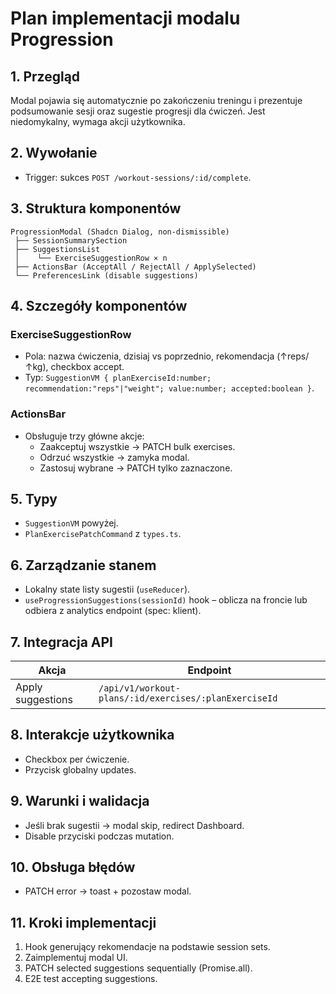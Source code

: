 # Plan implementacji modalu Progression

## 1. Przegląd
Modal pojawia się automatycznie po zakończeniu treningu i prezentuje podsumowanie sesji oraz sugestie progresji dla ćwiczeń. Jest niedomykalny, wymaga akcji użytkownika.

## 2. Wywołanie
- Trigger: sukces `POST /workout-sessions/:id/complete`.

## 3. Struktura komponentów
```
ProgressionModal (Shadcn Dialog, non-dismissible)
 ├── SessionSummarySection
 ├── SuggestionsList
 │    └── ExerciseSuggestionRow × n
 ├── ActionsBar (AcceptAll / RejectAll / ApplySelected)
 └── PreferencesLink (disable suggestions)
```

## 4. Szczegóły komponentów
### ExerciseSuggestionRow
- Pola: nazwa ćwiczenia, dzisiaj vs poprzednio, rekomendacja (↑reps/↑kg), checkbox accept.
- Typ: `SuggestionVM { planExerciseId:number; recommendation:"reps"|"weight"; value:number; accepted:boolean }`.

### ActionsBar
- Obsługuje trzy główne akcje:
  - Zaakceptuj wszystkie → PATCH bulk exercises.
  - Odrzuć wszystkie → zamyka modal.
  - Zastosuj wybrane → PATCH tylko zaznaczone.

## 5. Typy
- `SuggestionVM` powyżej.
- `PlanExercisePatchCommand` z `types.ts`.

## 6. Zarządzanie stanem
- Lokalny state listy sugestii (`useReducer`).
- `useProgressionSuggestions(sessionId)` hook – oblicza na froncie lub odbiera z analytics endpoint (spec: klient).

## 7. Integracja API
| Akcja | Endpoint |
|-------|----------|
| Apply suggestions | `/api/v1/workout-plans/:id/exercises/:planExerciseId` | PATCH |

## 8. Interakcje użytkownika
- Checkbox per ćwiczenie.
- Przycisk globalny updates.

## 9. Warunki i walidacja
- Jeśli brak sugestii → modal skip, redirect Dashboard.
- Disable przyciski podczas mutation.

## 10. Obsługa błędów
- PATCH error → toast + pozostaw modal.

## 11. Kroki implementacji
1. Hook generujący rekomendacje na podstawie session sets.
2. Zaimplementuj modal UI.
3. PATCH selected suggestions sequentially (Promise.all).
4. E2E test accepting suggestions.
